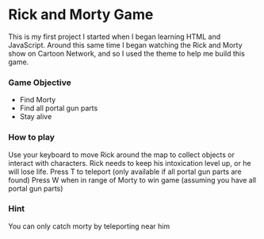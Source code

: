 # Rick and Morty Game

This is my first project I started when I began learning HTML and JavaScript. Around this same time I began watching the Rick and Morty show on Cartoon Network, and so I used the theme to help me build this game. 

### Game Objective
- Find Morty
- Find all portal gun parts
- Stay alive


### How to play
Use your keyboard to move Rick around the map to collect objects or interact with characters.
Rick needs to keep his intoxication level up, or he will lose life.
Press T to teleport (only available if all portal gun parts are found)
Press W when in range of Morty to win game (assuming you have all portal gun parts)


### Hint
You can only catch morty by teleporting near him
